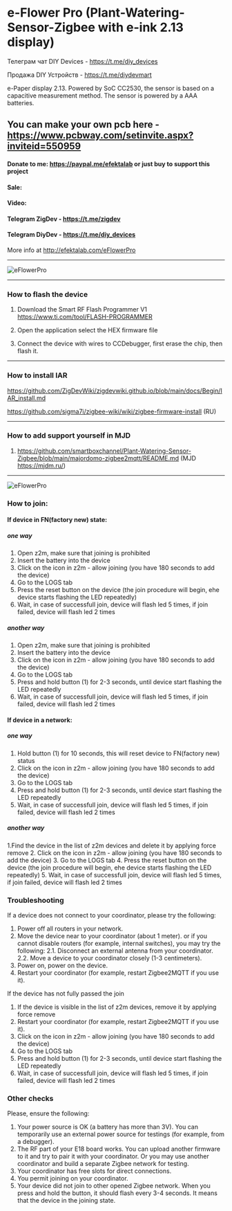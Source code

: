 # e-Flower Pro (Plant-Watering-Sensor-Zigbee with e-ink 2.13 display)

Телеграм чат DIY Devices - https://t.me/diy_devices

Продажа DIY Устройств - https://t.me/diydevmart

e-Paper display 2.13. Powered by SoC CC2530, the sensor is based on a capacitive measurement method. The sensor is powered by a AAA batteries.

## You can make your own pcb here - https://www.pcbway.com/setinvite.aspx?inviteid=550959

#### Donate to me: https://paypal.me/efektalab or just buy to support this project

#### Sale: 

#### Video: 

#### Telegram ZigDev - https://t.me/zigdev

#### Telegram DiyDev - https://t.me/diy_devices

More info at http://efektalab.com/eFlowerPro

---

![eFlowerPro](https://github.com/smartboxchannel/Efekta-eFlower-Pro/blob/main/IMAGES/001.jpg) 



---

### How to flash the device

1. Download the Smart RF Flash Programmer V1 https://www.ti.com/tool/FLASH-PROGRAMMER

2. Open the application select the HEX firmware file

3. Connect the device with wires to CCDebugger, first erase the chip, then flash it.

---

### How to install IAR

https://github.com/ZigDevWiki/zigdevwiki.github.io/blob/main/docs/Begin/IAR_install.md

https://github.com/sigma7i/zigbee-wiki/wiki/zigbee-firmware-install (RU)

---

### How to add support yourself in MJD

1.  https://github.com/smartboxchannel/Plant-Watering-Sensor-Zigbee/blob/main/majordomo-zigbee2mqtt/README.md (MJD https://mjdm.ru/)

---

![eFlowerPro](https://github.com/smartboxchannel/Efekta-eFlower-Pro/blob/main/IMAGES/IMG_1.png) 


### How to join:
#### If device in FN(factory new) state:
##### one way
1. Open z2m, make sure that joining is prohibited
2. Insert the battery into the device
3. Click on the icon in z2m - allow joining (you have 180 seconds to add the device)
4. Go to the LOGS tab
5. Press the reset button on the device (the join procedure will begin, еhe device starts flashing the LED repeatedly)
6. Wait, in case of successfull join, device will flash led 5 times, if join failed, device will flash led 2 times

##### another way
1. Open z2m, make sure that joining is prohibited
2. Insert the battery into the device
3. Click on the icon in z2m - allow joining (you have 180 seconds to add the device)
4. Go to the LOGS tab
5. Press and hold button (1) for 2-3 seconds, until device start flashing the LED repeatedly
6. Wait, in case of successfull join, device will flash led 5 times, if join failed, device will flash led 2 times


#### If device in a network:
##### one way 
1. Hold button (1) for 10 seconds, this will reset device to FN(factory new) status 
2. Click on the icon in z2m - allow joining (you have 180 seconds to add the device)
3. Go to the LOGS tab
5. Press and hold button (1) for 2-3 seconds, until device start flashing the LED repeatedly
6. Wait, in case of successfull join, device will flash led 5 times, if join failed, device will flash led 2 times

##### another way
1.Find the device in the list of z2m devices and delete it by applying force remove
2. Click on the icon in z2m - allow joining (you have 180 seconds to add the device)
3. Go to the LOGS tab
4. Press the reset button on the device (the join procedure will begin, еhe device starts flashing the LED repeatedly)
5. Wait, in case of successfull join, device will flash led 5 times, if join failed, device will flash led 2 times

### Troubleshooting

If a device does not connect to your coordinator, please try the following:

1. Power off all routers in your network.
2. Move the device near to your coordinator (about 1 meter).
or if you cannot disable routers (for example, internal switches), you may try the following:
2.1. Disconnect an external antenna from your coordinator.
2.2. Move a device to your coordinator closely (1-3 centimeters).
3. Power on, power on the device.
4. Restart your coordinator (for example, restart Zigbee2MQTT if you use it).

If the device has not fully passed the join

1. If the device is visible in the list of z2m devices, remove it by applying force remove
2. Restart your coordinator (for example, restart Zigbee2MQTT if you use it).
3. Click on the icon in z2m - allow joining (you have 180 seconds to add the device)
4. Go to the LOGS tab
5. Press and hold button (1) for 2-3 seconds, until device start flashing the LED repeatedly
6. Wait, in case of successfull join, device will flash led 5 times, if join failed, device will flash led 2 times



### Other checks

Please, ensure the following:

1. Your power source is OK (a battery has more than 3V). You can temporarily use an external power source for testings (for example, from a debugger).
2. The RF part of your E18 board works. You can upload another firmware to it and try to pair it with your coordinator. Or you may use another coordinator and build a separate Zigbee network for testing.
3. Your coordinator has free slots for direct connections.
4. You permit joining on your coordinator.
5. Your device did not join to other opened Zigbee network. When you press and hold the button, it should flash every 3-4 seconds. It means that the device in the joining state.
